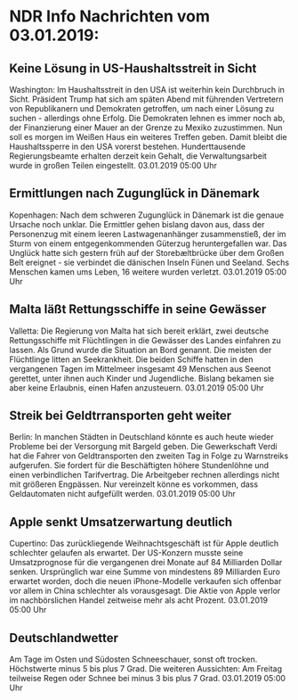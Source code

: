 # NDR Info Nachrichten vom 03.01.2019:


## Keine Lösung in US-Haushaltsstreit in Sicht
Washington: Im Haushaltsstreit in den USA ist weiterhin kein Durchbruch in Sicht. Präsident Trump hat sich am späten Abend mit führenden Vertretern von Republikanern und Demokraten getroffen, um nach einer Lösung zu suchen - allerdings ohne Erfolg. Die Demokraten lehnen es immer noch ab, der Finanzierung einer Mauer an der Grenze zu Mexiko zuzustimmen. Nun soll es morgen im Weißen Haus ein weiteres Treffen geben. Damit bleibt die Haushaltssperre in den USA vorerst bestehen. Hunderttausende Regierungsbeamte erhalten derzeit kein Gehalt, die Verwaltungsarbeit wurde in großen Teilen eingestellt. 03.01.2019 05:00 Uhr 

## Ermittlungen nach Zugunglück in Dänemark
Kopenhagen: Nach dem schweren Zugunglück in Dänemark ist die genaue Ursache noch unklar. Die Ermittler gehen bislang davon aus, dass der Personenzug mit einem leeren Lastwagenanhänger zusammenstieß, der im Sturm von einem entgegenkommenden Güterzug heruntergefallen war. Das Unglück hatte sich gestern früh auf der Storebæltbrücke über dem Großen Belt ereignet - sie verbindet die dänischen Inseln Fünen und Seeland. Sechs Menschen kamen ums Leben, 16 weitere wurden verletzt. 03.01.2019 05:00 Uhr 

## Malta läßt Rettungsschiffe in seine Gewässer
Valletta: Die Regierung von Malta hat sich bereit erklärt, zwei deutsche Rettungsschiffe mit Flüchtlingen in die Gewässer des Landes einfahren zu lassen. Als Grund wurde die Situation an Bord genannt. Die meisten der Flüchtlinge litten an Seekrankheit. Die beiden Schiffe hatten in den vergangenen Tagen im Mittelmeer insgesamt 49 Menschen aus Seenot gerettet, unter ihnen auch Kinder und Jugendliche. Bislang bekamen sie aber keine Erlaubnis, einen Hafen anzusteuern. 03.01.2019 05:00 Uhr 

## Streik bei Geldtrransporten geht weiter
Berlin: In manchen Städten in Deutschland könnte es auch heute wieder Probleme bei der Versorgung mit Bargeld geben. Die Gewerkschaft Verdi hat die Fahrer von Geldtransporten den zweiten Tag in Folge zu Warnstreiks aufgerufen. Sie fordert für die Beschäftigten höhere Stundenlöhne und einen verbindlichen Tarifvertrag. Die Arbeitgeber rechnen allerdings nicht mit größeren Engpässen. Nur vereinzelt könne es vorkommen, dass Geldautomaten nicht aufgefüllt werden. 03.01.2019 05:00 Uhr 

## Apple senkt Umsatzerwartung deutlich
Cupertino: Das zurückliegende Weihnachtsgeschäft ist für Apple deutlich schlechter gelaufen als erwartet. Der US-Konzern musste seine Umsatzprognose für die vergangenen drei Monate auf 84 Milliarden Dollar senken. Ursprünglich war eine Summe von mindestens 89 Milliarden Euro erwartet worden, doch die neuen iPhone-Modelle verkaufen sich offenbar vor allem in China schlechter als vorausgesagt. Die Aktie von Apple verlor im nachbörslichen Handel zeitweise mehr als acht Prozent. 03.01.2019 05:00 Uhr 

## Deutschlandwetter
Am Tage im Osten und Südosten Schneeschauer, sonst oft trocken. Höchstwerte minus 5 bis plus 7 Grad. Die weiteren Aussichten: Am Freitag teilweise Regen oder Schnee bei minus 3 bis plus 7 Grad. 03.01.2019 05:00 Uhr 
